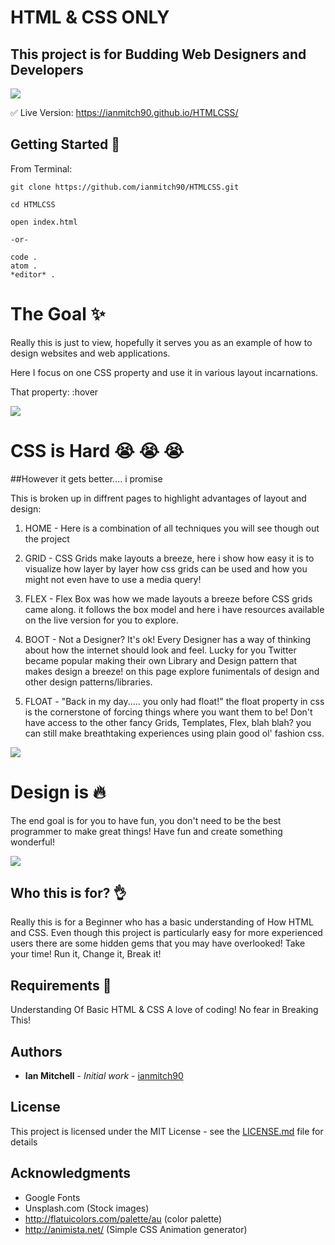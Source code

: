 # HTML & CSS ONLY

## This project is for Budding Web Designers and Developers

![](https://media.giphy.com/media/wzXEreXcmyDZe/giphy.gif)

:white_check_mark: Live Version: https://ianmitch90.github.io/HTMLCSS/

## Getting Started :runner:

From Terminal:

```
git clone https://github.com/ianmitch90/HTMLCSS.git

cd HTMLCSS

open index.html

-or-

code .
atom .
*editor* .

```

# The Goal :sparkles:

Really this is just to view, hopefully it serves you as an example of how to design websites and web applications.

Here I focus on one CSS property and use it in various layout incarnations.

That property: :hover

![](https://media.giphy.com/media/ruHx7nLAmQMbm/giphy.gif)

# CSS is Hard :sob: :sob: :sob:

##However it gets better.... i promise

This is broken up in diffrent pages to highlight advantages of layout and design:

1. HOME - Here is a combination of all techniques you will see though out the project

2. GRID - CSS Grids make layouts a breeze, here i show how easy it is to visualize how layer by layer how css grids can be used and how you might not even have to use a media query!

3. FLEX - Flex Box was how we made layouts a breeze before CSS grids came along. it follows the box model and here i have resources available on the live version for you to explore.

4. BOOT - Not a Designer? It's ok! Every Designer has a way of thinking about how the internet should look and feel. Lucky for you Twitter became popular making their own Library and Design pattern that makes design a breeze! on this page explore funimentals of design and other design patterns/libraries.

5. FLOAT - "Back in my day..... you only had float!" the float property in css is the cornerstone of forcing things where you want them to be! Don't have access to the other fancy Grids, Templates, Flex, blah blah? you can still make breathtaking experiences using plain good ol' fashion css.

![](https://media.giphy.com/media/xZqycRHIQkKNa/giphy.gif)

# Design is :fire:

The end goal is for you to have fun, you don't need to be the best programmer to make great things! Have fun and create something wonderful!

![](https://media.giphy.com/media/26BRAp3nfSePXd8He/giphy.gif)

## Who this is for? :ok_hand:

Really this is for a Beginner who has a basic understanding of How HTML and CSS. Even though this project is particularly easy for more experienced users there are some hidden gems that you may have overlooked! Take your time! Run it, Change it, Break it!

## Requirements :rocket:

Understanding Of Basic HTML & CSS
A love of coding! No fear in Breaking This!

## Authors

- **Ian Mitchell** - _Initial work_ - [ianmitch90](https://github.com/ianmitch90)

## License

This project is licensed under the MIT License - see the [LICENSE.md](LICENSE.md) file for details

## Acknowledgments

- Google Fonts
- Unsplash.com (Stock images)
- http://flatuicolors.com/palette/au (color palette)
- http://animista.net/ (Simple CSS Animation generator)
